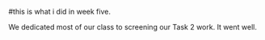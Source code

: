 #this is what i did in week five.

We dedicated most of our class to screening our Task 2 work. It went well. 
